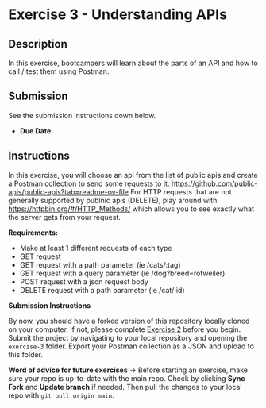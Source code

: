 ﻿# Exercise 3 - Understanding APIs

## Description
In this exercise, bootcampers will learn about the parts of an API and how to call / test them using Postman. 

## Submission
See the submission instructions down below. 
- **Due Date**:
  
## Instructions
In this exercise, you will choose an api from the list of public apis and create a Postman collection to send some requests to it. https://github.com/public-apis/public-apis?tab=readme-ov-file
For HTTP requests that are not generally supported by publnic apis (DELETE), play around with https://httpbin.org/#/HTTP_Methods/ which allows you to see exactly what the server gets from your request. 

**Requirements:**
- Make at least 1 different requests of each type
- GET request
- GET request with a path parameter (ie /cats/:tag)
- GET request with a query parameter (ie /dog?breed=rotweiler)
- POST request with a json request body
- DELETE request with a path parameter (ie /cat/:id)

**Submission Instructions**

By now, you should have a forked version of this repository locally cloned on your computer. If not, please complete [Exercise 2](https://github.com/BoG-Dev-Bootcamp-F24/exercises/tree/main/exercise2) before you begin. Submit the project by navigating to your local repository and opening the `exercise-3` folder. Export your Postman collection as a JSON and upload to this folder. 

**Word of advice for future exercises** -> Before starting an exercise, make sure your repo is up-to-date with the main repo. Check by clicking **Sync Fork** and **Update branch** if needed. Then pull the changes to your local repo with `git pull origin main`.
